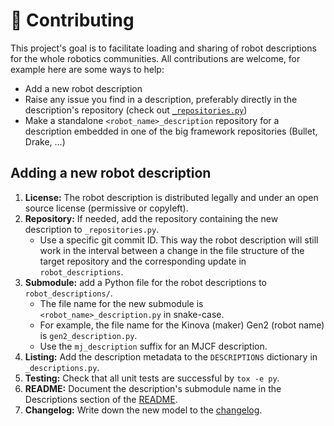 # 👷 Contributing

This project's goal is to facilitate loading and sharing of robot descriptions for the whole robotics communities. All contributions are welcome, for example here are some ways to help:

- Add a new robot description
- Raise any issue you find in a description, preferably directly in the description's repository (check out [`_repositories.py`](https://github.com/stephane-caron/robot_descriptions.py/blob/master/robot_descriptions/_repositories.py))
- Make a standalone ``<robot_name>_description`` repository for a description embedded in one of the big framework repositories (Bullet, Drake, ...)

## Adding a new robot description

1. **License:** The robot description is distributed legally and under an open source license (permissive or copyleft).
2. **Repository:** If needed, add the repository containing the new description to ``_repositories.py``.
    - Use a specific git commit ID. This way the robot description will still work in the interval between a change in the file structure of the target repository and the corresponding update in `robot_descriptions`.
3. **Submodule:** add a Python file for the robot descriptions to ``robot_descriptions/``.
    - The file name for the new submodule is ``<robot_name>_description.py`` in snake-case.
    - For example, the file name for the Kinova (maker) Gen2 (robot name) is ``gen2_description.py``.
    - Use the ``mj_description`` suffix for an MJCF description.
4. **Listing:** Add the description metadata to the ``DESCRIPTIONS`` dictionary in ``_descriptions.py``.
5. **Testing:** Check that all unit tests are successful by ``tox -e py``.
6. **README:** Document the description's submodule name in the Descriptions section of the [README](README.md).
7. **Changelog:** Write down the new model to the [changelog](CHANGELOG.md).
